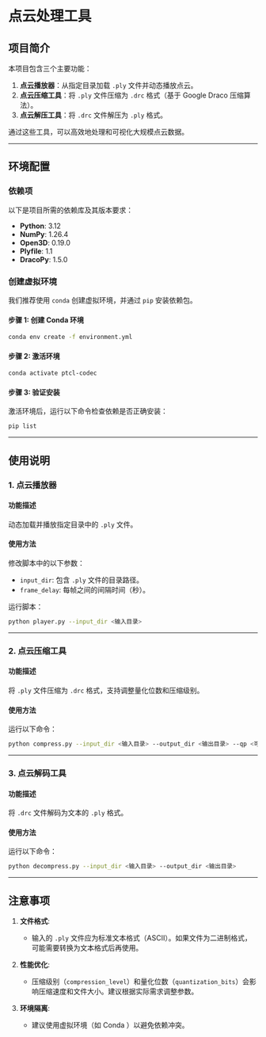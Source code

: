 # 点云处理工具

## 项目简介
本项目包含三个主要功能：
1. **点云播放器**：从指定目录加载 `.ply` 文件并动态播放点云。
2. **点云压缩工具**：将 `.ply` 文件压缩为 `.drc` 格式（基于 Google Draco 压缩算法）。
3. **点云解压工具**：将 `.drc` 文件解压为 `.ply` 格式。

通过这些工具，可以高效地处理和可视化大规模点云数据。

---

## 环境配置

### 依赖项
以下是项目所需的依赖库及其版本要求：
- **Python**: 3.12
- **NumPy**: 1.26.4
- **Open3D**: 0.19.0
- **Plyfile**: 1.1
- **DracoPy**: 1.5.0

### 创建虚拟环境
我们推荐使用 `conda` 创建虚拟环境，并通过 `pip` 安装依赖包。

#### 步骤 1: 创建 Conda 环境
```bash
conda env create -f environment.yml
```

#### 步骤 2: 激活环境
```bash
conda activate ptcl-codec
```

#### 步骤 3: 验证安装
激活环境后，运行以下命令检查依赖是否正确安装：
```bash
pip list
```

---

## 使用说明

### 1. 点云播放器
#### 功能描述
动态加载并播放指定目录中的 `.ply` 文件。

#### 使用方法
修改脚本中的以下参数：
- `input_dir`: 包含 `.ply` 文件的目录路径。
- `frame_delay`: 每帧之间的间隔时间（秒）。

运行脚本：
```bash
python player.py --input_dir <输入目录>
```

---

### 2. 点云压缩工具
#### 功能描述
将 `.ply` 文件压缩为 `.drc` 格式，支持调整量化位数和压缩级别。

#### 使用方法
运行以下命令：
```bash
python compress.py --input_dir <输入目录> --output_dir <输出目录> --qp <可选的量化位数> --cl <可选的压缩级别>
```

---

### 3. 点云解码工具
#### 功能描述
将 `.drc` 文件解码为文本的 `.ply` 格式。

#### 使用方法
运行以下命令：
```bash
python decompress.py --input_dir <输入目录> --output_dir <输出目录>
```

---

## 注意事项

1. **文件格式**:
   - 输入的 `.ply` 文件应为标准文本格式（ASCII）。如果文件为二进制格式，可能需要转换为文本格式后再使用。

2. **性能优化**:
   - 压缩级别（`compression_level`）和量化位数（`quantization_bits`）会影响压缩速度和文件大小。建议根据实际需求调整参数。

3. **环境隔离**:
   - 建议使用虚拟环境（如 Conda ）以避免依赖冲突。
